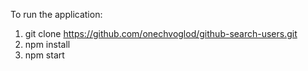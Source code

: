 To run the application:

1. git clone https://github.com/onechvoglod/github-search-users.git
2. npm install
3. npm start
